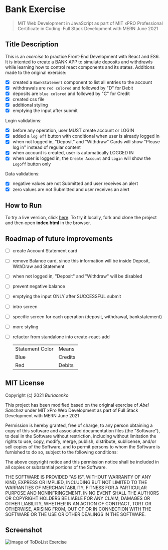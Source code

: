 # Bank Exercise
>MIT Web Development in JavaScript as part of MIT xPRO Professional Certificate in Coding: Full Stack Development with MERN June 2021

## Title Description
This is an <em>exercise</em> to practice Front-End Development with React and ES6. It is intented to create a BANK APP to simulate deposits and withdrawls while learning how to control react components and its states.
Additions made to the original exercise:

- [x] created a `BankStatement` component to list all entries to the account
- [x] withdrawals are `red colored` and followed by "D" for Debit
- [x] deposits are `blue colored` and followed by "C" for Credit
- [x] created css file
- [x] additional styling
- [x] emptying the input after submit

Login validations:
- [x] before any operation, user MUST create account or LOGIN
- [x] added a `log off` button with conditional when user is already logged in
- [x] when not logged in, "Deposit" and "Withdraw" Cards will show "Please log in" instead of regular content
- [x] when account is created, user is automatically LOGGED IN
- [x] when user is logged in, the `Create Account` and `Login` will show the `Logoff` button only

Data validations:
- [x] negative values are not Submitted and user receives an alert
- [x] zero values are not Submitted and user receives an alert
  
## How to Run
To try a live version, click <a href="https://burlacenko.github.io/Bank/index.html">here</a>. To try it locally, fork and clone the project and then open <strong>index.html</strong> in the browser.

## Roadmap of future improvements
- [ ] create Account Statement card
- [ ] remove Balance card, since this information will be inside Deposit, WithDraw and Statement
- [ ] when not logged in, "Deposit" and "Withdraw" will be disabled
- [ ] prevent negative balance
- [ ] emptying the input ONLY after SUCCESSFUL submit
- [ ] intro screen
- [ ] specific screen for each operation (deposit, withdrawal, bankstatement)
- [ ] more styling
- [ ] refactor from standalone into create-react-add
 
  <table>
  <tr><td>Statement Color</td><td>Means</td></tr>
  <tr><td>Blue</td><td>Credits</td></tr>
  <tr><td>Red</td><td>Debits</td>
  </table>
  
## MIT License
Copyright (c) 2021 <em>Burlacenko</em>

This project has been modified based on the original exercise of <em>Abel Sanchez</em>
under MIT xPro Web Development as part of Full Stack Development with MERN June 2021

Permission is hereby granted, free of charge, to any person obtaining a copy
of this software and associated documentation files (the "Software"), to deal
in the Software without restriction, including without limitation the rights
to use, copy, modify, merge, publish, distribute, sublicense, and/or sell
copies of the Software, and to permit persons to whom the Software is
furnished to do so, subject to the following conditions:

The above copyright notice and this permission notice shall be included in all
copies or substantial portions of the Software.

THE SOFTWARE IS PROVIDED "AS IS", WITHOUT WARRANTY OF ANY KIND, EXPRESS OR
IMPLIED, INCLUDING BUT NOT LIMITED TO THE WARRANTIES OF MERCHANTABILITY,
FITNESS FOR A PARTICULAR PURPOSE AND NONINFRINGEMENT. IN NO EVENT SHALL THE
AUTHORS OR COPYRIGHT HOLDERS BE LIABLE FOR ANY CLAIM, DAMAGES OR OTHER
LIABILITY, WHETHER IN AN ACTION OF CONTRACT, TORT OR OTHERWISE, ARISING FROM,
OUT OF OR IN CONNECTION WITH THE SOFTWARE OR THE USE OR OTHER DEALINGS IN THE
SOFTWARE.
	
## Screenshot
![Image of ToDoList Exercise](Atm2021-11-09-1.jpg)
